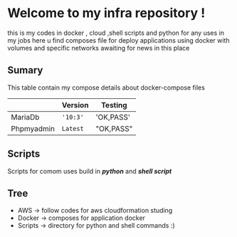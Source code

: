 # Welcome to my infra repository !

this is my codes in docker , cloud ,shell scripts and python  for any uses in my jobs 
here u find composes file for deploy applications using docker with volumes and specific networks 
awaiting for news in this place 


## Sumary 

This table contain my compose details about docker-compose files

|                |Version                          |Testing                         |
|----------------|-------------------------------|-----------------------------|
|MariaDb		 |`'10:3'`            			 |'OK,PASS'            		   |
|Phpmyadmin      |`Latest`            			 |"OK,PASS"            		   |

## Scripts 
Scripts for comom uses build in ***python*** and ***shell script***

## Tree
- AWS -> follow codes for aws cloudformation studing
- Docker -> composes for application docker
- Scripts -> directory for python and shell commands :) 
